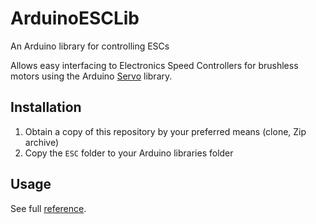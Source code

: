 ArduinoESCLib
=============

An Arduino library for controlling ESCs

Allows easy interfacing to Electronics Speed Controllers for brushless motors using the Arduino [Servo](http://arduino.cc/en/reference/servo) library.

Installation
------------

1.  Obtain a copy of this repository by your preferred means (clone, Zip archive)
2.  Copy the ```ESC``` folder to your Arduino libraries folder

Usage
-----

See full [reference]().
